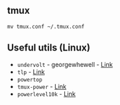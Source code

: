 ## tmux

```console
mv tmux.conf ~/.tmux.conf
```

## Useful utils (Linux)

- `undervolt` - georgewhewell - [Link](https://github.com/georgewhewell/undervolt)
- `tlp` - [Link](https://support.system76.com/articles/battery/)
- `powertop`
- `tmux-power` - [Link](https://github.com/wfxr/tmux-power)
- `powerlevel10k` - [Link](https://github.com/romkatv/powerlevel10k)

